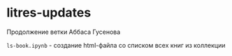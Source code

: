 # litres-updates
Продолжение ветки  Аббаса Гусенова

`ls-book.ipynb` - создание html-файла со списком всех книг из коллекции
